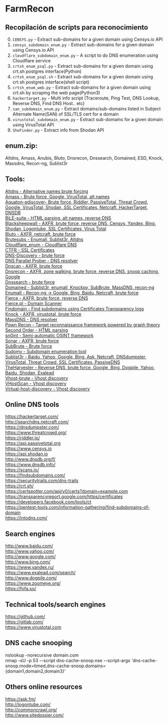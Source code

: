 # FarmRecon


## Recopilación de scripts para reconocimiento

0. `CENSYS.py` - Extract sub-domains for a given domain using Censys.io API
1. `censys_subdomain_enum.py` - Extract sub-domains for a given domain using Censys.io API
2. `cloudflare_subdomain_enum.py` - A script to do DNS enumeration using Cloudflare service
3. `crtsh_enum_psql.py` - Extract sub-domains for a given domain using crt.sh postgres interface(Python)
4. `crtsh_enum_psql.sh` - Extract sub-domains for a given domain using crt.sh postgres interface(shell script)
5. `crtsh_enum_web.py` - Extract sub-domains for a given domain using crt.sh by scraping the web page(Python3)
6. `hackertarget.py` - Multi info script (Traceroute, Ping Test, DNS Lookup, Reverse DNS, Find DNS Host.. etc)
7. `san_subdomain_enum.py` - Extract domains/sub-domains listed in Subject Alternate Name(SAN) of SSL/TLS cert for a domain
8. `virustotal_subdomain_enum.py` - Extract sub-domains for a given domain using VirusTotal API
9. `ShoFinder.py` - Extract info from Shodan API


## enum.zip:

Altdns, Amass, Anubis, Bluto, Dnsrecon, Dnssearch, Domained, ESD, Knock, Massdns, Recon-ng, Sublist3r


## Tools:

[Altdns - Alternative names brute forcing](https://github.com/infosec-au/altdns)<br>
[Amass - Brute force, Google, VirusTotal, alt names](https://github.com/caffix/amass)<br>
[Aquaton-ediscover- Brute force, Riddler, PassiveTotal, Threat Crowd, Google, VirusTotal, Shodan, SSL Certificates, Netcraft, HackerTarget, DNSDB](https://github.com/michenriksen/aquatone)<br>
[BiLE-suite - HTML parsing, alt names, reverse DNS](https://github.com/sensepost/BiLE-suite)<br>
[Blacksheepwall - AXFR, brute force, reverse DNS, Censys, Yandex, Bing, Shodan, Logontube, SSL Certificates, Virus Total](https://github.com/tomsteele/blacksheepwall)<br>
[Bluto - AXFR, netcraft, brute force](https://github.com/RandomStorm/Bluto)<br>
[Brutesubs - Enumall, Sublist3r, Altdns](https://github.com/anshumanbh/brutesubs)<br>
[Cloudflare_enum - Cloudflare DNS](https://github.com/mandatoryprogrammer/cloudflare_enum)<br>
[CTFR - SSL Certificates](https://github.com/UnaPibaGeek/ctfr)<br>
[DNS-Discovery - brute force](https://github.com/m0nad/DNS-Discovery)<br>
[DNS Parallel Prober - DNS resolver](https://github.com/lorenzog/dns-parallel-prober)<br>
[Dnscan - AXFR, brute force](https://github.com/rbsec/dnscan)<br>
[Dnsrecon - AXFR, zone walking, brute force, reverse DNS, snoop caching, Google](https://github.com/darkoperator/dnsrecon)<br>
[Dnssearch - brute force](https://github.com/evilsocket/dnssearch)<br>
[Domained - Sublist3r, enumall, Knockpy, SubBrute, MassDNS, recon-ng](https://github.com/reconned/domained)<br>
[Enumall - Recon-ng -> Google, Bing, Baidu, Netcraft, brute force](https://github.com/jhaddix/domain)<br>
[Fierce - AXFR, brute force, reverse DNS](https://github.com/mschwager/fierce)<br>
[Fierce.pl - Domain Scanner](https://github.com/davidpepper/fierce-domain-scanner/)<br>
[Findomain - Find subdomains using Certificates Transparency logs](https://github.com/Edu4rdSHL/findomain)<br>
[Knock - AXFR, virustotal, brute force](http://github.com/guelfoweb/knock)<br>
[MassDNS - DNS resolver](https://github.com/blechschmidt/massdns)<br>
[Pown Recon - Target reconnaissance framework powered by graph theory](https://github.com/pownjs/pown-recon)<br>
[Second Order - HTML parsing](https://github.com/mhmdiaa/second-order)<br>
[sn0int - Semi-automatic OSINT framework](https://github.com/kpcyrd/sn0int)<br>
[Sonar - AXFR, brute force](https://github.com/jrozner/sonar)<br>
[SubBrute - Brute force](https://github.com/TheRook/subbrute)<br>
[Sudomy - Subdomain enumeration tool](https://github.com/Screetsec/Sudomy)<br>
[Sublist3r - Baidu, Yahoo, Google, Bing, Ask, Netcraft, DNSdumpster, VirusTotal, Threat Crowd, SSL Certificates, PassiveDNS](https://github.com/aboul3la/Sublist3r)<br>
[TheHarvester - Reverse DNS, brute force, Google, Bing, Dogpile, Yahoo, Baidu, Shodan, Exalead](https://github.com/laramies/theHarvester)<br>
[Vhost-brute - Vhost discovery](https://github.com/gwen001/vhost-brute)<br>
[VHostScan - Vhost discovery](https://github.com/codingo/VHostScan)<br>
[Virtual-host-discovery - Vhost discovery](https://github.com/jobertabma/virtual-host-discovery)<br>


## Online DNS tools

https://hackertarget.com/<br>
http://searchdns.netcraft.com/<br>
https://dnsdumpster.com/<br>
https://www.threatcrowd.org/<br>
https://riddler.io/<br>
https://api.passivetotal.org<br>
https://www.censys.io<br>
https://api.shodan.io<br>
http://www.dnsdb.org/f/<br>
https://www.dnsdb.info/<br>
https://scans.io/<br>
https://findsubdomains.com/<br>
https://securitytrails.com/dns-trails<br>
https://crt.sh/<br>
https://certspotter.com/api/v0/certs?domain=example.com<br>
https://transparencyreport.google.com/https/certificates<br>
https://developers.facebook.com/tools/ct<br>
https://pentest-tools.com/information-gathering/find-subdomains-of-domain<br>
https://intodns.com/<br>


## Search engines

http://www.baidu.com/<br>
http://www.yahoo.com/<br>
http://www.google.com/<br>
http://www.bing.com/<br>
https://www.yandex.ru/<br>
https://www.exalead.com/search/<br>
http://www.dogpile.com/<br>
https://www.zoomeye.org/<br>
https://fofa.so/<br>


## Technical tools/search engines

https://github.com/<br>
https://gitlab.com/<br>
https://www.virustotal.com<br>


## DNS cache snooping

nslookup -norecursive domain.com<br>
nmap -sU -p 53 --script dns-cache-snoop.nse --script-args 'dns-cache-snoop.mode=timed,dns-cache-snoop.domains={domain1,domain2,domain3}' <ip><br>


## Others online resources

https://ask.fm/<br>
http://logontube.com/<br>
http://commoncrawl.org/<br>
http://www.sitedossier.com/<br>


